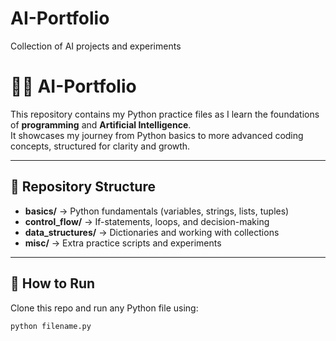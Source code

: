 # AI-Portfolio
Collection of AI projects and experiments
# 🧑‍💻 AI-Portfolio

This repository contains my Python practice files as I learn the foundations of **programming** and **Artificial Intelligence**.  
It showcases my journey from Python basics to more advanced coding concepts, structured for clarity and growth.

---

## 📂 Repository Structure
- **basics/** → Python fundamentals (variables, strings, lists, tuples)  
- **control_flow/** → If-statements, loops, and decision-making  
- **data_structures/** → Dictionaries and working with collections  
- **misc/** → Extra practice scripts and experiments  

---

## 🚀 How to Run
Clone this repo and run any Python file using:

```bash
python filename.py
